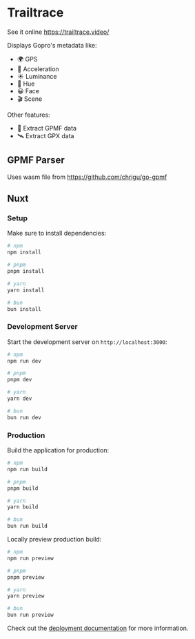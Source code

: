 # Trailtrace

See it online https://trailtrace.video/

Displays Gopro's  metadata like:
- 🌍 GPS
- 🚀 Acceleration
- ☀️ Luminance
- 🎨 Hue
- 😀 Face
- 🎬 Scene

Other features:
- 💾 Extract GPMF data
- 🛰️ Extract GPX data

## GPMF Parser

Uses wasm file from https://github.com/chrigu/go-gpmf

## Nuxt

### Setup

Make sure to install dependencies:

```bash
# npm
npm install

# pnpm
pnpm install

# yarn
yarn install

# bun
bun install
```

### Development Server

Start the development server on `http://localhost:3000`:

```bash
# npm
npm run dev

# pnpm
pnpm dev

# yarn
yarn dev

# bun
bun run dev
```

### Production

Build the application for production:

```bash
# npm
npm run build

# pnpm
pnpm build

# yarn
yarn build

# bun
bun run build
```

Locally preview production build:

```bash
# npm
npm run preview

# pnpm
pnpm preview

# yarn
yarn preview

# bun
bun run preview
```

Check out the [deployment documentation](https://nuxt.com/docs/getting-started/deployment) for more information.
